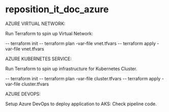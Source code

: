 # reposition_it_doc_azure

AZURE VIRTUAL NETWORK:

Run Terraform to spin up Virtual Network:
  
  -- terraform init
  -- terraform plan -var-file vnet.tfvars
  -- terraform apply -var-file vnet.tfvars

AZURE KUBERNETES SERVICE:

Run Terraform to spin up infrastructure for Kubernetes Cluster.

  -- terraform init
  -- terraform plan -var-file cluster.tfvars
  -- terraform apply -var-file cluster.tfvars
 
AZURE DEVOPS:

Setup Azure DevOps to deploy application to AKS: 
  Check pipeline code.
 

  
